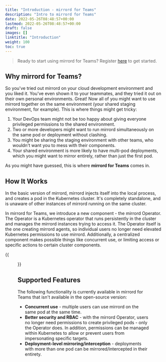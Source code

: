 ```yaml
---
title: "Introduction - mirrord for Teams"
description: "Intro to mirrord for Teams"
date: 2022-05-26T08:48:57+00:00
lastmod: 2022-05-26T08:48:57+00:00
draft: false
images: []
linktitle: "Introduction"
weight: 100
toc: true
---
```


> Ready to start using mirrord for Teams? Register [here](https://app.metalbear.co) to get started.

## Why mirrord for Teams?

So you've tried out mirrord on your cloud development environment and you liked it. You've even shown it to your teammates, and they tried it out on their own personal environments. Great! Now all of you might want to use mirrord together on the same environment (your shared staging environment, for example). This is where things might get tricky:
1. Your DevOps team might not be too happy about giving everyone privileged permissions to the shared environment.
2. Two or more developers might want to run mirrord simultaneously on the same pod or deployment without clashing.
3. You might be sharing the staging environment with other teams, who wouldn't want you to mess with their components.
4. Your shared environment is more likely to have multi-pod deployments, which you might want to mirror entirely, rather than just the first pod.

As you might have guessed, this is where **mirrord for Teams** comes in.

## How It Works

In the basic version of mirrord, mirrord injects itself into the local process, and creates a pod in the Kubernetes cluster. It's completely standalone, and is unaware of other instances of mirrord running on the same cluster. 

In mirrord for Teams, we introduce a new component - the mirrord Operator. The Operator is a Kubernetes operator that runs persistently in the cluster and manages the mirrord instances trying to access it. The Operator itself is the one creating mirrord agents, so individual users no longer need elevated Kubernetes permissions to use mirrord. Additionally, a centralized component makes possible things like concurrent use, or limiting access or specific actions to certain cluster components.

{{<figure src="operator-architecture.svg" alt="mirrord for Teams - Architecture" class="zoomable">}}

## Supported Features
The following functionality is currently available in mirrord for Teams that isn't available in the open-source version:
- **Concurrent use** - multiple users can use mirrord on the same pod at the same time.
- **Better security and RBAC** - with the mirrord Operator, users no longer need permissions to create privileged pods - only the Operator does. In addition, permissions can be managed within Kubernetes to allow or prevent users from impersonating specific targets.
- **Deployment-level mirroring/interception** - deployments with more than one pod can be mirrored/intercepted in their entirety.
